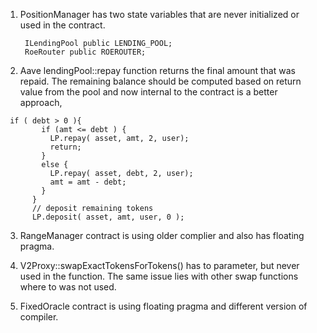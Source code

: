 1) PositionManager has two state variables that are never initialized or used in the contract.
   ```
    ILendingPool public LENDING_POOL; 
    RoeRouter public ROEROUTER; 
   ``` 

2) Aave lendingPool::repay function returns the final amount that was repaid. The remaining balance should be computed based on return value from the pool and now internal to the contract is a better approach,

```
 if ( debt > 0 ){
        if (amt <= debt ) {
          LP.repay( asset, amt, 2, user);
          return;
        }
        else {
          LP.repay( asset, debt, 2, user);
          amt = amt - debt;
        }
      }
      // deposit remaining tokens
      LP.deposit( asset, amt, user, 0 );
```

3) RangeManager contract is using older complier and also has floating pragma.

4) V2Proxy::swapExactTokensForTokens() has to parameter, but never used in the function.
   The same issue lies with other swap functions where to was not used.

5) FixedOracle contract is using floating pragma and different version of compiler.
